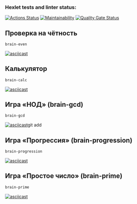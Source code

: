 ### Hexlet tests and linter status:
[![Actions Status](https://github.com/Anik0000000/python-project-49/actions/workflows/hexlet-check.yml/badge.svg)](https://github.com/Anik0000000/python-project-49/actions)
[![Maintainability](https://api.codeclimate.com/v1/badges/b57f2f656de78f088522/maintainability)](https://codeclimate.com/github/Anik0000000/python-project-49/maintainability)
[![Quality Gate Status](https://sonarcloud.io/api/project_badges/measure?project=Anik0000000_python-project-49&metric=alert_status)](https://sonarcloud.io/summary/new_code?id=Anik0000000_python-project-49)

## Проверка на чётность
```bash
brain-even
```
[![asciicast](https://asciinema.org/a/64kI8ysqtt0xyXVK3ZhRj2UOs)](https://asciinema.org/a/64kI8ysqtt0xyXVK3ZhRj2UOs)
## Калькулятор

```bash
brain-calc
```

[![asciicast](https://asciinema.org/a/KAL9BJ6XNOFYAatlqQLkqkodU)](https://asciinema.org/a/KAL9BJ6XNOFYAatlqQLkqkodU)

## Игра «НОД» (brain-gcd)

```bash
brain-gcd
```

[![asciicast](https://asciinema.org/a/Gy7LNMKlndZAoJIiVGNs8wCAx)](https://asciinema.org/a/Gy7LNMKlndZAoJIiVGNs8wCAx)git add

## Игра «Прогрессия» (brain-progression)

```bash
brain-progression
```

[![asciicast](https://asciinema.org/a/6Zvs2aj69DpciYPmj1mNwZi09)](https://asciinema.org/a/6Zvs2aj69DpciYPmj1mNwZi09)

## Игра «Простое число» (brain-prime)

```bash
brain-prime
```

[![asciicast](https://asciinema.org/a/hGzRKVzHIYoWsgucu4k12gMrH)](https://asciinema.org/a/hGzRKVzHIYoWsgucu4k12gMrH)